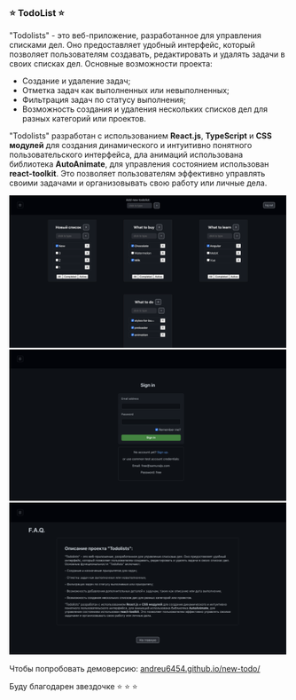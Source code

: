 ### &#11088; TodoList &#11088;
"Todolists" - это веб-приложение, разработанное для управления списками дел. Оно предоставляет удобный интерфейс, который позволяет пользователям создавать, редактировать и удалять задачи в своих списках дел.
Основные возможности проекта:
- Создание и удаление задач;
- Отметка задач как выполненных или невыполненных;
- Фильтрация задач по статусу выполнения;
- Возможность создания и удаления нескольких списков дел для разных категорий или проектов.

"Todolists" разработан с использованием <strong>React.js</strong>, <strong>TypeScript</strong> и <strong>CSS модулей</strong> для создания динамического и интуитивно понятного пользовательского интерфейса, дла анимаций использована библиотека <strong>AutoAnimate</strong>, для управления состоянием использован <strong>react-toolkit</strong>.
Это позволяет пользователям эффективно управлять своими задачами и организовывать свою работу или личные дела.

<img src="./src/shared/assets/Снимок экрана 2023-06-30 в 00.55.20.png" width="500"/></img>
<img src="./src/shared/assets/Снимок экрана 2023-06-30 в 00.57.13.png" width="500"/>
<img src="./src/shared/assets/Снимок экрана 2023-06-30 в 00.58.09.png" width="500"/>

Чтобы попробовать демоверсию:
[andreu6454.github.io/new-todo/](andreu6454.github.io/new-todo/)

Буду благодарен звездочке &#11088; &#11088; &#11088;